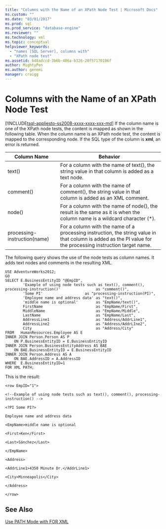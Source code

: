 ```yaml
---
title: "Columns with the Name of an XPath Node Test | Microsoft Docs"
ms.custom: ""
ms.date: "03/01/2017"
ms.prod: sql
ms.prod_service: "database-engine"
ms.reviewer: ""
ms.technology: xml
ms.topic: conceptual
helpviewer_keywords: 
  - "names [SQL Server], columns with"
  - "XPath node test"
ms.assetid: b48adccd-3b6b-486a-b326-20f57170186f
author: MightyPen
ms.author: genemi
manager: craigg
---
```

# Columns with the Name of an XPath Node Test
[!INCLUDE[tsql-appliesto-ss2008-xxxx-xxxx-xxx-md](../../includes/tsql-appliesto-ss2008-xxxx-xxxx-xxx-md.md)]
  If the column name is one of the XPath node tests, the content is mapped as shown in the following table. When the column name is an XPath node test, the content is mapped to the corresponding node. If the SQL type of the column is **xml**, an error is returned.  
  
|Column Name|Behavior|  
|-----------------|--------------|  
|text()|For a column with the name of text(), the string value in that column is added as a text node.|  
|comment()|For a column with the name of comment(), the string value in that column is added as an XML comment.|  
|node()|For a column with the name of node(), the result is the same as it is when the column name is a wildcard character (*).|  
|processing-instruction(name)|For a column with the name of a processing instruction, the string value in that column is added as the PI value for the processing instruction target name.|  
  
 The following query shows the use of the node tests as column names. It adds text nodes and comments in the resulting XML.  
  
```  
USE AdventureWorks2012;  
GO  
SELECT E.BusinessEntityID "@EmpID",   
        'Example of using node tests such as text(), comment(), processing-instruction()'                as "comment()",  
        'Some PI'                   as "processing-instruction(PI)",  
        'Employee name and address data' as "text()",  
        'middle name is optional'        as "EmpName/text()",  
        FirstName                        as "EmpName/First",   
        MiddleName                       as "EmpName/Middle",   
        LastName                         as "EmpName/Last",  
        AddressLine1                     as "Address/AddrLine1",  
        AddressLine2                     as "Address/AddrLIne2",  
        City                             as "Address/City"  
FROM   HumanResources.Employee AS E  
INNER JOIN Person.Person AS P   
    ON P.BusinessEntityID = E.BusinessEntityID  
INNER JOIN Person.BusinessEntityAddress AS BAE  
    ON BAE.BusinessEntityID = E.BusinessEntityID  
INNER JOIN Person.Address AS A  
    ON BAE.AddressID = A.AddressID  
WHERE  E.BusinessEntityID=1  
FOR XML PATH;  
```  
  
 This is the result:  
  
 `<row EmpID="1">`  
  
 `<!--Example of using node tests such as text(), comment(), processing-instruction() -->`  
  
 `<?PI Some PI?>`  
  
 `Employee name and address data`  
  
 `<EmpName>middle name is optional`  
  
 `<First>Ken</First>`  
  
 `<Last>Sánchez</Last>`  
  
 `</EmpName>`  
  
 `<Address>`  
  
 `<AddrLine1>4350 Minute Dr.</AddrLine1>`  
  
 `<City>Minneapolis</City>`  
  
 `</Address>`  
  
 `</row>`  
  
## See Also  
 [Use PATH Mode with FOR XML](../../relational-databases/xml/use-path-mode-with-for-xml.md)  
  
  
